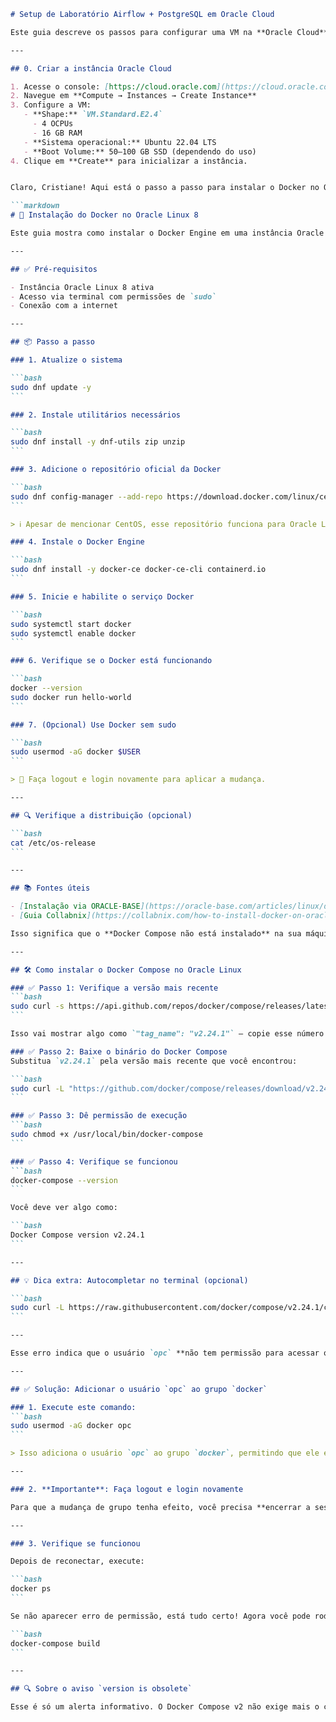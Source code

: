````markdown
# Setup de Laboratório Airflow + PostgreSQL em Oracle Cloud

Este guia descreve os passos para configurar uma VM na **Oracle Cloud**, preparar rede e rodar **Airflow + PostgreSQL via Docker**.

---

## 0. Criar a instância Oracle Cloud

1. Acesse o console: [https://cloud.oracle.com](https://cloud.oracle.com)  
2. Navegue em **Compute → Instances → Create Instance**  
3. Configure a VM:
   - **Shape:** `VM.Standard.E2.4`  
     - 4 OCPUs  
     - 16 GB RAM  
   - **Sistema operacional:** Ubuntu 22.04 LTS  
   - **Boot Volume:** 50–100 GB SSD (dependendo do uso)  
4. Clique em **Create** para inicializar a instância.


Claro, Cristiane! Aqui está o passo a passo para instalar o Docker no Oracle Linux, formatado em **Markdown compatível com GitHub**:

```markdown
# 🐳 Instalação do Docker no Oracle Linux 8

Este guia mostra como instalar o Docker Engine em uma instância Oracle Linux 8 usando o repositório oficial da Docker.

---

## ✅ Pré-requisitos

- Instância Oracle Linux 8 ativa
- Acesso via terminal com permissões de `sudo`
- Conexão com a internet

---

## 📦 Passo a passo

### 1. Atualize o sistema

```bash
sudo dnf update -y
```

### 2. Instale utilitários necessários

```bash
sudo dnf install -y dnf-utils zip unzip
```

### 3. Adicione o repositório oficial da Docker

```bash
sudo dnf config-manager --add-repo https://download.docker.com/linux/centos/docker-ce.repo
```

> ℹ️ Apesar de mencionar CentOS, esse repositório funciona para Oracle Linux.

### 4. Instale o Docker Engine

```bash
sudo dnf install -y docker-ce docker-ce-cli containerd.io
```

### 5. Inicie e habilite o serviço Docker

```bash
sudo systemctl start docker
sudo systemctl enable docker
```

### 6. Verifique se o Docker está funcionando

```bash
docker --version
sudo docker run hello-world
```

### 7. (Opcional) Use Docker sem sudo

```bash
sudo usermod -aG docker $USER
```

> 🔁 Faça logout e login novamente para aplicar a mudança.

---

## 🔍 Verifique a distribuição (opcional)

```bash
cat /etc/os-release
```

---

## 📚 Fontes úteis

- [Instalação via ORACLE-BASE](https://oracle-base.com/articles/linux/docker-install-docker-on-oracle-linux-ol8)
- [Guia Collabnix](https://collabnix.com/how-to-install-docker-on-oracle-linux-a-step-by-step-guide/)

Isso significa que o **Docker Compose não está instalado** na sua máquina Oracle Linux. Vamos resolver isso rapidinho! 🚀

---

## 🛠️ Como instalar o Docker Compose no Oracle Linux

### ✅ Passo 1: Verifique a versão mais recente
```bash
sudo curl -s https://api.github.com/repos/docker/compose/releases/latest | grep tag_name
```

Isso vai mostrar algo como `"tag_name": "v2.24.1"` — copie esse número.

### ✅ Passo 2: Baixe o binário do Docker Compose
Substitua `v2.24.1` pela versão mais recente que você encontrou:

```bash
sudo curl -L "https://github.com/docker/compose/releases/download/v2.24.1/docker-compose-$(uname -s)-$(uname -m)" -o /usr/local/bin/docker-compose
```

### ✅ Passo 3: Dê permissão de execução
```bash
sudo chmod +x /usr/local/bin/docker-compose
```

### ✅ Passo 4: Verifique se funcionou
```bash
docker-compose --version
```

Você deve ver algo como:

```bash
Docker Compose version v2.24.1
```

---

## 💡 Dica extra: Autocompletar no terminal (opcional)

```bash
sudo curl -L https://raw.githubusercontent.com/docker/compose/v2.24.1/contrib/completion/bash/docker-compose -o /etc/bash_completion.d/docker-compose
```

---

Esse erro indica que o usuário `opc` **não tem permissão para acessar o Docker daemon**, que é necessário para executar comandos como `docker-compose build`. Vamos resolver isso com um ajuste simples:

---

## ✅ Solução: Adicionar o usuário `opc` ao grupo `docker`

### 1. Execute este comando:
```bash
sudo usermod -aG docker opc
```

> Isso adiciona o usuário `opc` ao grupo `docker`, permitindo que ele execute comandos Docker sem precisar de `sudo`.

---

### 2. **Importante**: Faça logout e login novamente

Para que a mudança de grupo tenha efeito, você precisa **encerrar a sessão SSH e reconectar**.

---

### 3. Verifique se funcionou

Depois de reconectar, execute:

```bash
docker ps
```

Se não aparecer erro de permissão, está tudo certo! Agora você pode rodar:

```bash
docker-compose build
```

---

## 🔍 Sobre o aviso `version is obsolete`

Esse é só um alerta informativo. O Docker Compose v2 não exige mais o campo `version:` no `docker-compose.yml`. Você pode remover essa linha para evitar o aviso, mas ele **não impede o funcionamento**.
